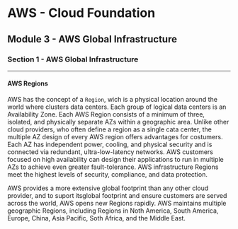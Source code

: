 # AWS - Cloud Foundation

## Module 3 - AWS Global Infrastructure

### Section 1 - AWS Global Infrastructure

---

#### AWS Regions

AWS has the concept of a `Region`, wich is a physical location around the world where  clusters data centers. Each group of logical data centers is an Availability Zone. Each AWS Region consists of a minimum of three, isolated, and physically separate AZs within a geographic area. Unlike other cloud providers, who often define a region as a single cata center, the multiple AZ design of every AWS region offers advantages for costumers. Each AZ has independent power, cooling, and physical security and is connected via redundant, ultra-low-latency networks. AWS customers focused on high availability can design their applications to run in multiple AZs to achieve even greater fault-tolerance. AWS infrastructure Regions meet the highest levels of security, compliance, and data protection.

AWS provides a more extensive global footprint than any other cloud provider, and to suport itsglobal footprint and ensure customers are served across the world, AWS opens new Regions rapidly. AWS maintains multiple geographic Regions, including Regions in Noth America, South America, Europe, China, Asia Pacific, Soth Africa, and the Middle East.